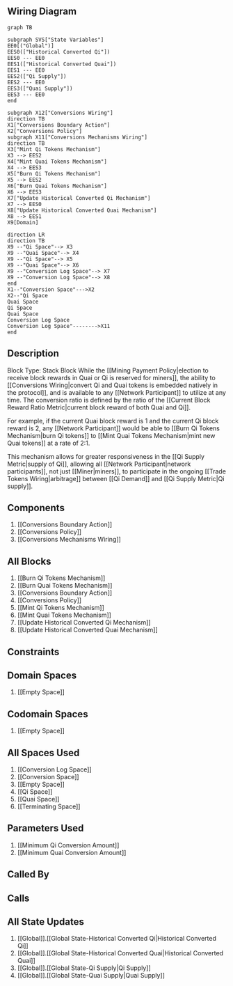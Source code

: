 ## Wiring Diagram

```mermaid
graph TB

subgraph SVS["State Variables"]
EE0[("Global")]
EES0(["Historical Converted Qi"])
EES0 --- EE0
EES1(["Historical Converted Quai"])
EES1 --- EE0
EES2(["Qi Supply"])
EES2 --- EE0
EES3(["Quai Supply"])
EES3 --- EE0
end

subgraph X12["Conversions Wiring"]
direction TB
X1["Conversions Boundary Action"]
X2["Conversions Policy"]
subgraph X11["Conversions Mechanisms Wiring"]
direction TB
X3["Mint Qi Tokens Mechanism"]
X3 --> EES2
X4["Mint Quai Tokens Mechanism"]
X4 --> EES3
X5["Burn Qi Tokens Mechanism"]
X5 --> EES2
X6["Burn Quai Tokens Mechanism"]
X6 --> EES3
X7["Update Historical Converted Qi Mechanism"]
X7 --> EES0
X8["Update Historical Converted Quai Mechanism"]
X8 --> EES1
X9[Domain]

direction LR
direction TB
X9 --"Qi Space"--> X3
X9 --"Quai Space"--> X4
X9 --"Qi Space"--> X5
X9 --"Quai Space"--> X6
X9 --"Conversion Log Space"--> X7
X9 --"Conversion Log Space"--> X8
end
X1--"Conversion Space"--->X2
X2--"Qi Space
Quai Space
Qi Space
Quai Space
Conversion Log Space
Conversion Log Space"-------->X11
end
```

## Description

Block Type: Stack Block
While the [[Mining Payment Policy|election to receive block rewards in Quai or Qi is reserved for miners]], the ability to [[Conversions Wiring|convert Qi and Quai tokens is embedded natively in the protocol]], and is available to any [[Network Participant]] to utilize at any time. The conversion ratio is defined by the ratio of the [[Current Block Reward Ratio Metric|current block reward of both Quai and Qi]].

For example, if the current Quai block reward is 1 and the current Qi block reward is 2, any [[Network Participant]] would be able to [[Burn Qi Tokens Mechanism|burn Qi tokens]] to [[Mint Quai Tokens Mechanism|mint new Quai tokens]] at a rate of 2:1.

This mechanism allows for greater responsiveness in the [[Qi Supply Metric|supply of Qi]], allowing all [[Network Participant|network participants]], not just [[Miner|miners]], to participate in the ongoing [[Trade Tokens Wiring|arbitrage]] between [[Qi Demand]] and [[Qi Supply Metric|Qi supply]].
## Components
1. [[Conversions Boundary Action]]
2. [[Conversions Policy]]
3. [[Conversions Mechanisms Wiring]]

## All Blocks
1. [[Burn Qi Tokens Mechanism]]
2. [[Burn Quai Tokens Mechanism]]
3. [[Conversions Boundary Action]]
4. [[Conversions Policy]]
5. [[Mint Qi Tokens Mechanism]]
6. [[Mint Quai Tokens Mechanism]]
7. [[Update Historical Converted Qi Mechanism]]
8. [[Update Historical Converted Quai Mechanism]]

## Constraints

## Domain Spaces
1. [[Empty Space]]

## Codomain Spaces
1. [[Empty Space]]

## All Spaces Used
1. [[Conversion Log Space]]
2. [[Conversion Space]]
3. [[Empty Space]]
4. [[Qi Space]]
5. [[Quai Space]]
6. [[Terminating Space]]

## Parameters Used
1. [[Minimum Qi Conversion Amount]]
2. [[Minimum Quai Conversion Amount]]

## Called By

## Calls

## All State Updates
1. [[Global]].[[Global State-Historical Converted Qi|Historical Converted Qi]]
2. [[Global]].[[Global State-Historical Converted Quai|Historical Converted Quai]]
3. [[Global]].[[Global State-Qi Supply|Qi Supply]]
4. [[Global]].[[Global State-Quai Supply|Quai Supply]]


